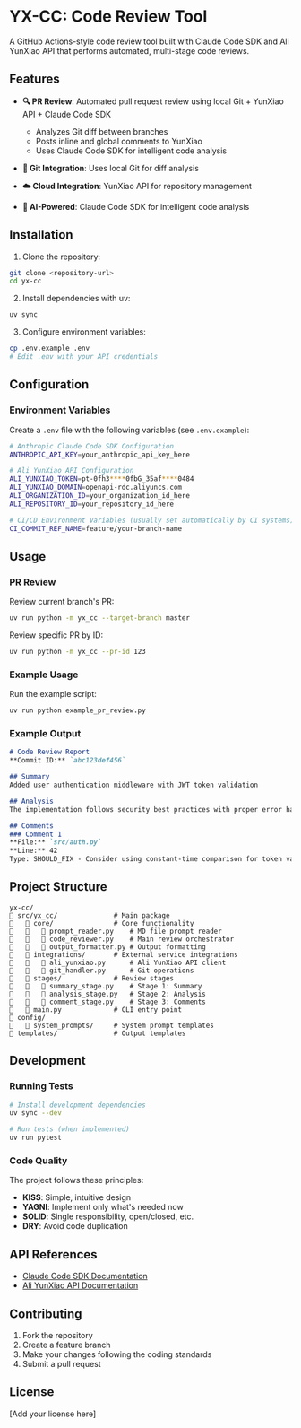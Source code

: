 # YX-CC: Code Review Tool

A GitHub Actions-style code review tool built with Claude Code SDK and Ali YunXiao API that performs automated, multi-stage code reviews.

## Features

- **🔍 PR Review**: Automated pull request review using local Git + YunXiao API + Claude Code SDK
  - Analyzes Git diff between branches
  - Posts inline and global comments to YunXiao 
  - Uses Claude Code SDK for intelligent code analysis

- **🔧 Git Integration**: Uses local Git for diff analysis
- **☁️ Cloud Integration**: YunXiao API for repository management
- **🤖 AI-Powered**: Claude Code SDK for intelligent code analysis

## Installation

1. Clone the repository:
```bash
git clone <repository-url>
cd yx-cc
```

2. Install dependencies with uv:
```bash
uv sync
```

3. Configure environment variables:
```bash
cp .env.example .env
# Edit .env with your API credentials
```

## Configuration

### Environment Variables

Create a `.env` file with the following variables (see `.env.example`):

```bash
# Anthropic Claude Code SDK Configuration
ANTHROPIC_API_KEY=your_anthropic_api_key_here

# Ali YunXiao API Configuration
ALI_YUNXIAO_TOKEN=pt-0fh3****0fbG_35af****0484
ALI_YUNXIAO_DOMAIN=openapi-rdc.aliyuncs.com
ALI_ORGANIZATION_ID=your_organization_id_here
ALI_REPOSITORY_ID=your_repository_id_here

# CI/CD Environment Variables (usually set automatically by CI systems)
CI_COMMIT_REF_NAME=feature/your-branch-name
```


## Usage

### PR Review

Review current branch's PR:
```bash
uv run python -m yx_cc --target-branch master
```

Review specific PR by ID:
```bash
uv run python -m yx_cc --pr-id 123
```

### Example Usage

Run the example script:
```bash
uv run python example_pr_review.py
```

### Example Output

```markdown
# Code Review Report
**Commit ID:** `abc123def456`

## Summary
Added user authentication middleware with JWT token validation

## Analysis
The implementation follows security best practices with proper error handling...

## Comments
### Comment 1
**File:** `src/auth.py`
**Line:** 42
Type: SHOULD_FIX - Consider using constant-time comparison for token validation
```

## Project Structure

```
yx-cc/
   src/yx_cc/              # Main package
      core/               # Core functionality
         prompt_reader.py    # MD file prompt reader
         code_reviewer.py    # Main review orchestrator
         output_formatter.py # Output formatting
      integrations/       # External service integrations
         ali_yunxiao.py      # Ali YunXiao API client
         git_handler.py      # Git operations
      stages/             # Review stages
         summary_stage.py    # Stage 1: Summary
         analysis_stage.py   # Stage 2: Analysis
         comment_stage.py    # Stage 3: Comments
      main.py             # CLI entry point
   config/
      system_prompts/     # System prompt templates
   templates/              # Output templates
```

## Development

### Running Tests

```bash
# Install development dependencies
uv sync --dev

# Run tests (when implemented)
uv run pytest
```

### Code Quality

The project follows these principles:
- **KISS**: Simple, intuitive design
- **YAGNI**: Implement only what's needed now
- **SOLID**: Single responsibility, open/closed, etc.
- **DRY**: Avoid code duplication

## API References

- [Claude Code SDK Documentation](https://docs.anthropic.com/en/docs/claude-code/sdk#python-specific-best-practices)
- [Ali YunXiao API Documentation](https://help.aliyun.com/zh/yunxiao/developer-reference/codeup/)

## Contributing

1. Fork the repository
2. Create a feature branch
3. Make your changes following the coding standards
4. Submit a pull request

## License

[Add your license here]